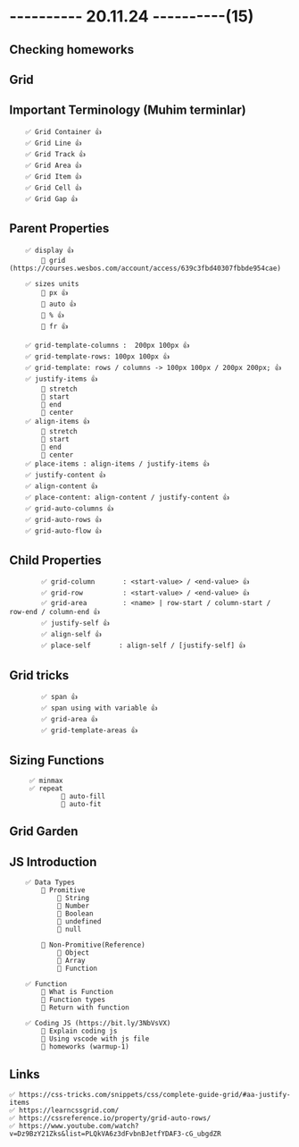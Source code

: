 # ---------- 20.11.24 ----------(15)

## Checking homeworks

## Grid

## Important Terminology (Muhim terminlar)

        ✅ Grid Container 👍
        ✅ Grid Line 👍
        ✅ Grid Track 👍
        ✅ Grid Area 👍
        ✅ Grid Item 👍
        ✅ Grid Cell 👍
        ✅ Grid Gap 👍

## Parent Properties

        ✅ display 👍
            🎁 grid (https://courses.wesbos.com/account/access/639c3fbd40307fbbde954cae)

        ✅ sizes units
            🎁 px 👍
            🎁 auto 👍
            🎁 % 👍
            🎁 fr 👍

        ✅ grid-template-columns :  200px 100px 👍
        ✅ grid-template-rows: 100px 100px 👍
        ✅ grid-template: rows / columns -> 100px 100px / 200px 200px; 👍
        ✅ justify-items 👍
            🎁 stretch
            🎁 start
            🎁 end
            🎁 center
        ✅ align-items 👍
            🎁 stretch
            🎁 start
            🎁 end
            🎁 center
        ✅ place-items : align-items / justify-items 👍
        ✅ justify-content 👍
        ✅ align-content 👍
        ✅ place-content: align-content / justify-content 👍
        ✅ grid-auto-columns 👍
        ✅ grid-auto-rows 👍
        ✅ grid-auto-flow 👍

## Child Properties

            ✅ grid-column       : <start-value> / <end-value> 👍
            ✅ grid-row          : <start-value> / <end-value> 👍
            ✅ grid-area         : <name> | row-start / column-start / row-end / column-end 👍
            ✅ justify-self 👍
            ✅ align-self 👍
            ✅ place-self       : align-self / [justify-self] 👍

## Grid tricks

            ✅ span 👍
            ✅ span using with variable 👍
            ✅ grid-area 👍
            ✅ grid-template-areas 👍

## Sizing Functions

         ✅ minmax
         ✅ repeat
                 🎁 auto-fill
                 🎁 auto-fit

## Grid Garden

## JS Introduction

        ✅ Data Types
            🔷 Promitive
                🎁 String
                🎁 Number
                🎁 Boolean
                🎁 undefined
                🎁 null

            🔷 Non-Promitive(Reference)
                🎁 Object
                🎁 Array
                🎁 Function

        ✅ Function
            🎁 What is Function
            🎁 Function types
            🎁 Return with function

        ✅ Coding JS (https://bit.ly/3NbVsVX)
            🎁 Explain coding js
            🎁 Using vscode with js file
            🎁 homeworks (warmup-1)

## Links

    ✅ https://css-tricks.com/snippets/css/complete-guide-grid/#aa-justify-items
    ✅ https://learncssgrid.com/
    ✅ https://cssreference.io/property/grid-auto-rows/
    ✅ https://www.youtube.com/watch?v=Dz9BzY21Zks&list=PLQkVA6z3dFvbnBJetfYDAF3-cG_ubgdZR
